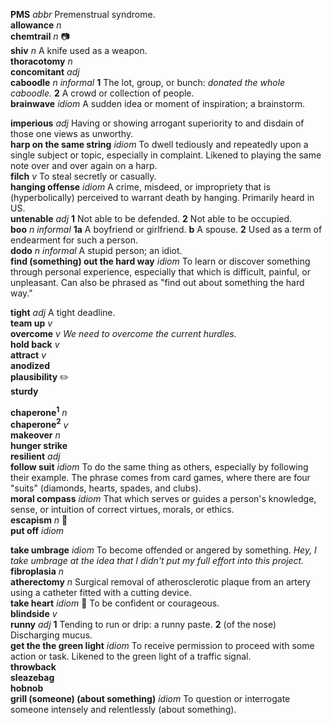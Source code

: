

__PMS__ _abbr_ Premenstrual syndrome.  
__allowance__ _n_  
__chemtrail__ _n_ :camera:  
__shiv__ _n_ A knife used as a weapon.  
__thoracotomy__ _n_  
__concomitant__ _adj_  
__caboodle__ _n_ _informal_ __1__ The lot, group, or bunch: _donated the whole caboodle._ __2__ A crowd or collection of people.  
__brainwave__ _idiom_ A sudden idea or moment of inspiration; a brainstorm.  

__imperious__ _adj_ Having or showing arrogant superiority to and disdain of those one views as unworthy.  
__harp on the same string__ _idiom_ To dwell tediously and repeatedly upon a single subject or topic, especially in complaint. Likened to playing the same note over and over again on a harp.  
__filch__ _v_ To steal secretly or casually.  
__hanging offense__ _idiom_ A crime, misdeed, or impropriety that is (hyperbolically) perceived to warrant death by hanging. Primarily heard in US.  
__untenable__ _adj_ __1__ Not able to be defended. __2__ Not able to be occupied.  
__boo__ _n_ _informal_ __1a__ A boyfriend or girlfriend. __b__ A spouse. __2__ Used as a term of endearment for such a person.  
__dodo__ _n_ _informal_ A stupid person; an idiot.  
__find (something) out the hard way__ _idiom_ To learn or discover something through personal experience, especially that which is difficult, painful, or unpleasant. Can also be phrased as "find out about something the hard way."  

__tight__ _adj_ A tight deadline.  
__team up__ _v_  
__overcome__ _v_ _We need to overcome the current hurdles._  
__hold back__ _v_  
__attract__ _v_  
__anodized__  
__plausibility__ :pencil2:  
__sturdy__  

__chaperone<sup>1</sup>__ _n_  
__chaperone<sup>2</sup>__ _v_  
__makeover__ _n_  
__hunger strike__  
__resilient__ _adj_  
__follow suit__ _idiom_ To do the same thing as others, especially by following their example. The phrase comes from card games, where there are four "suits" (diamonds, hearts, spades, and clubs).  
__moral compass__ _idiom_ That which serves or guides a person's knowledge, sense, or intuition of correct virtues, morals, or ethics.  
__escapism__ _n_ :mega:  
__put off__ _idiom_  

__take umbrage__ _idiom_ To become offended or angered by something. _Hey, I take umbrage at the idea that I didn't put my full effort into this project._  
__fibroplasia__ _n_  
__atherectomy__ _n_  Surgical removal of atherosclerotic plaque from an artery using a catheter fitted with a cutting device.  
__take heart__ _idiom_ :dart: To be confident or courageous.  
__blindside__ _v_  
__runny__ _adj_ __1__ Tending to run or drip: a runny paste. __2__ (of the nose) Discharging mucus.  
__get the the green light__ _idiom_ To receive permission to proceed with some action or task. Likened to the green light of a traffic signal.  
__throwback__  
__sleazebag__  
__hobnob__  
__grill (someone) (about something)__ _idiom_ To question or interrogate someone intensely and relentlessly (about something).  
